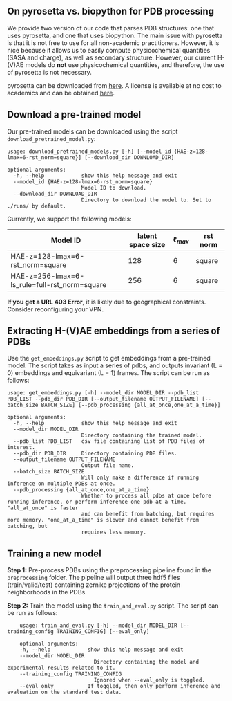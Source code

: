 
## On pyrosetta vs. biopython for PDB processing

We provide two version of our code that parses PDB structures: one that uses pyrosetta, and one that uses biopython. The main issue with pyrosetta is that it is not free to use for all non-academic practitioners. However, it is nice because it allows us to easily compute physicochemical quantities (SASA and charge), as well as secondary structure. However, our current H-(V)AE models do **not** use physicochemical quantities, and therefore, the use of pyrosetta is not necessary.

pyrosetta can be downloaded from [here](https://www.pyrosetta.org/downloads#h.6vttn15ac69d). A license is available at no cost to academics and can be obtained [here](https://www.pyrosetta.org/home/licensing-pyrosetta).


## Download a pre-trained model

Our pre-trained models can be downloaded using the script `download_pretrained_model.py`:

```
usage: download_pretrained_models.py [-h] [--model_id {HAE-z=128-lmax=6-rst_norm=square}] [--download_dir DOWNLOAD_DIR]

optional arguments:
  -h, --help            show this help message and exit
  --model_id {HAE-z=128-lmax=6-rst_norm=square}
                        Model ID to download.
  --download_dir DOWNLOAD_DIR
                        Directory to download the model to. Set to ./runs/ by default.
```

Currently, we support the following models:

| Model ID | latent space size | $\ell_{max}$ | rst norm |
| --- | --- | --- | --- |
| HAE-z=128-lmax=6-rst_norm=square | 128 | 6 | square |
| HAE-z=256-lmax=6-ls_rule=full-rst_norm=square | 256 | 6 | square |

**If you get a URL 403 Error**, it is likely due to geographical constraints. Consider reconfiguring your VPN.


## Extracting H-(V)AE embeddings from a series of PDBs

Use the `get_embeddings.py` script to get embeddings from a pre-trained model.
The script takes as input a series of pdbs, and outputs invariant (L = 0) embeddings and equivariant (L = 1) frames.
The script can be run as follows:

```
usage: get_embeddings.py [-h] --model_dir MODEL_DIR --pdb_list PDB_LIST --pdb_dir PDB_DIR [--output_filename OUTPUT_FILENAME] [--batch_size BATCH_SIZE] [--pdb_processing {all_at_once,one_at_a_time}]

optional arguments:
  -h, --help            show this help message and exit
  --model_dir MODEL_DIR
                        Directory containing the trained model.
  --pdb_list PDB_LIST   csv file containing list of PDB files of interest.
  --pdb_dir PDB_DIR     Directory containing PDB files.
  --output_filename OUTPUT_FILENAME
                        Output file name.
  --batch_size BATCH_SIZE
                        Will only make a difference if running inference on multiple PDBs at once.
  --pdb_processing {all_at_once,one_at_a_time}
                        Whether to process all pdbs at once before running inference, or perform inference one pdb at a time. "all_at_once" is faster
                        and can benefit from batching, but requires more memory. "one_at_a_time" is slower and cannot benefit from batching, but
                        requires less memory.
```

## Training a new model

**Step 1:** Pre-process PDBs using the preprocessing pipeline found in the `preprocessing` folder.
The pipeline will output three hdf5 files (train/valid/test) containing zernike projections of
the protein neighborhoods in the PDBs.

**Step 2:** Train the model using the `train_and_eval.py` script. The script can be run as follows:

```
    usage: train_and_eval.py [-h] --model_dir MODEL_DIR [--training_config TRAINING_CONFIG] [--eval_only]

    optional arguments:
    -h, --help            show this help message and exit
    --model_dir MODEL_DIR
                            Directory containing the model and experimental results related to it.
    --training_config TRAINING_CONFIG
                            Ignored when --eval_only is toggled.
    --eval_only           If toggled, then only perform inference and evaluation on the standard test data.
```

